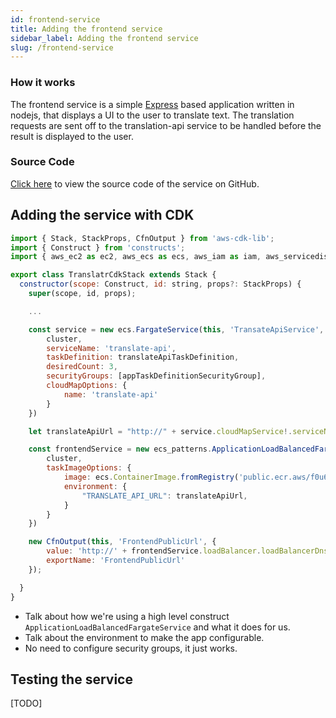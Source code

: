 ```yaml
---
id: frontend-service
title: Adding the frontend service
sidebar_label: Adding the frontend service
slug: /frontend-service
---
```


### How it works

The frontend service is a simple [Express](https://expressjs.com/) based application written in nodejs, that displays a UI to the user to translate text. The translation requests are sent off to the translation-api service to be handled before the result is displayed to the user.


### Source Code

[Click here](https://github.com/samdjstevens/ecs-microservices-frontend) to view the source code of the service on GitHub.

## Adding the service with CDK


```javascript title="lib/translatr-cdk-stack.ts" {1,3,22-32}
import { Stack, StackProps, CfnOutput } from 'aws-cdk-lib';
import { Construct } from 'constructs';
import { aws_ec2 as ec2, aws_ecs as ecs, aws_iam as iam, aws_servicediscovery as servicediscovery, aws_ecs_patterns as ecs_patterns } from 'aws-cdk-lib';

export class TranslatrCdkStack extends Stack {
  constructor(scope: Construct, id: string, props?: StackProps) {
    super(scope, id, props);

    ...

    const service = new ecs.FargateService(this, 'TransateApiService', {
        cluster,
        serviceName: 'translate-api',
        taskDefinition: translateApiTaskDefinition,
        desiredCount: 3,
        securityGroups: [appTaskDefinitionSecurityGroup],
        cloudMapOptions: {
            name: 'translate-api'
        }
    })

    let translateApiUrl = "http://" + service.cloudMapService!.serviceName + "." + service.cloudMapService!.namespace.namespaceName;

    const frontendService = new ecs_patterns.ApplicationLoadBalancedFargateService(this, 'PublicService', {
        cluster,
        taskImageOptions: {
            image: ecs.ContainerImage.fromRegistry('public.ecr.aws/f0u6x9s9/ecs-microservices-frontend'),
            environment: {
                "TRANSLATE_API_URL": translateApiUrl,
            }
        }
    })

    new CfnOutput(this, 'FrontendPublicUrl', {
        value: 'http://' + frontendService.loadBalancer.loadBalancerDnsName,
        exportName: 'FrontendPublicUrl'
    });

  }
}
```

- Talk about how we're using a high level construct `ApplicationLoadBalancedFargateService` and what it does for us.
- Talk about the environment to make the app configurable.
- No need to configure security groups, it just works.

## Testing the service

[TODO]